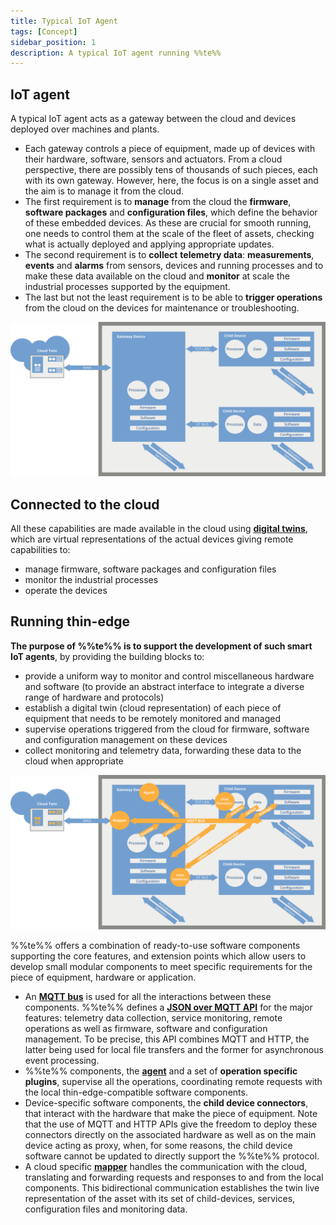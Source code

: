 ```yaml
---
title: Typical IoT Agent
tags: [Concept]
sidebar_position: 1
description: A typical IoT agent running %%te%%
---
```


## IoT agent

A typical IoT agent acts as a gateway between the cloud and devices deployed over machines and plants.

- Each gateway controls a piece of equipment, made up of devices with their hardware, software, sensors and actuators.
  From a cloud perspective, there are possibly tens of thousands of such pieces, each with its own gateway.
  However, here, the focus is on a single asset and the aim is to manage it from the cloud.
- The first requirement is to __manage__ from the cloud the __firmware__, __software packages__ and __configuration files__,
  which define the behavior of these embedded devices.
  As these are crucial for smooth running, one needs to control them at the scale of the fleet of assets,
  checking what is actually deployed and applying appropriate updates.
- The second requirement is to __collect__ __telemetry data__: __measurements__, __events__ and __alarms__
  from sensors, devices and running processes and to make these data available on the cloud
  and __monitor__ at scale the industrial processes supported by the equipment.
- The last but not the least requirement is to be able to __trigger operations__ from the cloud
  on the devices for maintenance or troubleshooting.

![Typical hardware](images/typical-iot-agent-hardware.svg)

## Connected to the cloud

All these capabilities are made available in the cloud using [__digital twins__](digital-twin.md),
which are virtual representations of the actual devices giving remote capabilities to:

- manage firmware, software packages and configuration files
- monitor the industrial processes
- operate the devices

## Running thin-edge

__The purpose of %%te%% is to support the development of such smart IoT agents__,
by providing the building blocks to:

- provide a uniform way to monitor and control miscellaneous hardware and software
  (to provide an abstract interface to integrate a diverse range of hardware and protocols)
- establish a digital twin (cloud representation) of each piece of equipment that needs to be remotely monitored and managed
- supervise operations triggered from the cloud
  for firmware, software and configuration management on these devices
- collect monitoring and telemetry data, forwarding these data to the cloud when appropriate

![Typical %%te%% deployment](images/typical-iot-agent.svg)

%%te%% offers a combination of ready-to-use software components supporting the core features,
and extension points which allow users to develop small modular components
to meet specific requirements for the piece of equipment, hardware or application.

- An [__MQTT bus__](mqtt-bus.md) is used for all the interactions between these components.
  %%te%% defines a [__JSON over MQTT API__](thin-edge-json.md) for the major features:
  telemetry data collection, service monitoring, remote operations
  as well as firmware, software and configuration management.
  To be precise, this API combines MQTT and HTTP,
  the latter being used for local file transfers and the former for asynchronous event processing.
- %%te%% components, the [__agent__](tedge-agent.md) and a set of __operation specific plugins__, supervise all the operations,
  coordinating remote requests with the local thin-edge-compatible software components.
- Device-specific software components, the __child device connectors__, that interact with the hardware that make the piece of equipment.
  Note that the use of MQTT and HTTP APIs give the freedom to deploy these connectors directly on the associated hardware
  as well as on the main device acting as proxy, when, for some reasons,
  the child device software cannot be updated to directly support the %%te%% protocol.
- A cloud specific [__mapper__](tedge-mapper.md) handles the communication with the cloud,
  translating and forwarding requests and responses to and from the local components.
  This bidirectional communication establishes the twin live representation of the asset
  with its set of child-devices, services, configuration files and monitoring data.
